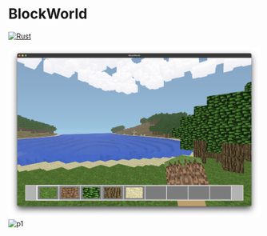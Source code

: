 # BlockWorld

[![Rust](https://github.com/markoelez/blockworld/actions/workflows/rust.yml/badge.svg)](https://github.com/markoelez/blockworld/actions/workflows/rust.yml)

![p2](img/p2.png)
![p1](img/p1.png)

